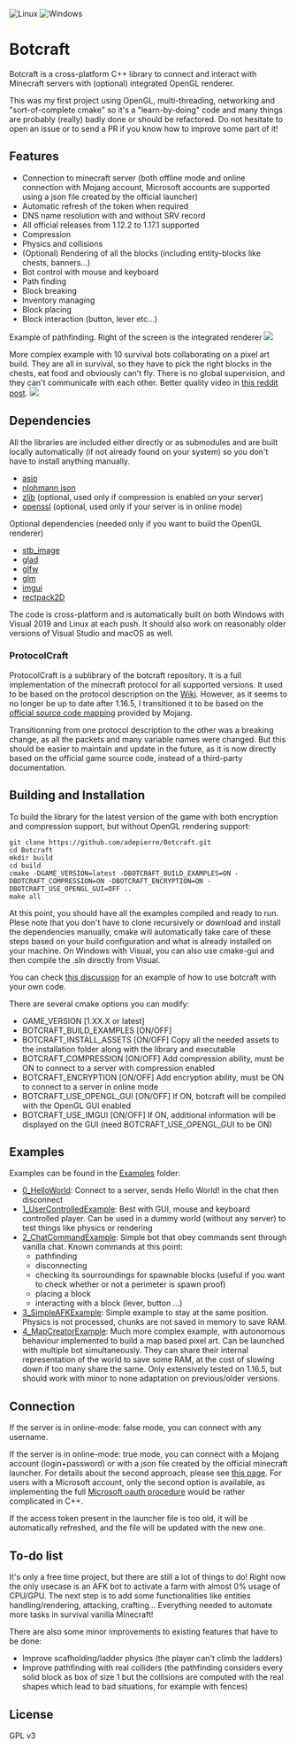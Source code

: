 ![Linux](https://github.com/adepierre/Botcraft/workflows/Linux/badge.svg) ![Windows](https://github.com/adepierre/Botcraft/workflows/Windows/badge.svg)

# Botcraft

Botcraft is a cross-platform C++ library to connect and interact with Minecraft servers with (optional) integrated OpenGL renderer.

This was my first project using OpenGL, multi-threading, networking and "sort-of-complete cmake" so it's a "learn-by-doing" code and many things are probably (really) badly done or should be refactored. Do not hesitate to open an issue or to send a PR if you know how to improve some part of it!

## Features

- Connection to minecraft server (both offline mode and online connection with Mojang account, Microsoft accounts are supported using a json file created by the official launcher)
- Automatic refresh of the token when required
- DNS name resolution with and without SRV record
- All official releases from 1.12.2 to 1.17.1 supported
- Compression
- Physics and collisions
- (Optional) Rendering of all the blocks (including entity-blocks like chests, banners...)
- Bot control with mouse and keyboard
- Path finding
- Block breaking
- Inventory managing
- Block placing
- Block interaction (button, lever etc...)

Example of pathfinding. Right of the screen is the integrated renderer
![](gifs/video.gif)

More complex example with 10 survival bots collaborating on a pixel art build. They are all in survival, so they have to pick the right blocks in the chests, eat food and obviously can't fly. There is no global supervision, and they can't communicate with each other. Better quality video in [this reddit post](https://www.reddit.com/r/Minecraft/comments/mwzm26/my_survival_bot_project_applied_to_map_pixelart/).
![](gifs/mapart.gif)

## Dependencies

All the libraries are included either directly or as submodules and are built locally automatically (if not already found on your system) so you don't have to install anything manually.

- [asio](https://think-async.com/Asio/)
- [nlohmann json](https://github.com/nlohmann/json)
- [zlib](https://github.com/madler/zlib) (optional, used only if compression is enabled on your server)
- [openssl](https://www.openssl.org/) (optional, used only if your server is in online mode)

Optional dependencies (needed only if you want to build the OpenGL renderer)
- [stb_image](https://github.com/nothings/stb)
- [glad](https://glad.dav1d.de/)
- [glfw](https://github.com/glfw/glfw)
- [glm](https://github.com/g-truc/glm)
- [imgui](https://github.com/ocornut/imgui)
- [rectpack2D](https://github.com/TeamHypersomnia/rectpack2D)

The code is cross-platform and is automatically built on both Windows with Visual 2019 and Linux at each push. It should also work on reasonably older versions of Visual Studio and macOS as well.

### ProtocolCraft

ProtocolCraft is a sublibrary of the botcraft repository. It is a full implementation of the minecraft protocol for all supported versions. It used to be based on the protocol description on the [Wiki](https://wiki.vg/Protocol). However, as it seems to no longer be up to date after 1.16.5, I transitioned it to be based on the [official source code mapping](https://www.minecraft.net/en-us/article/minecraft-snapshot-19w36a) provided by Mojang.

Transitionning from one protocol description to the other was a breaking change, as all the packets and many variable names were changed. But this should be easier to maintain and update in the future, as it is now directly based on the official game source code, instead of a third-party documentation.

## Building and Installation

To build the library for the latest version of the game with both encryption and compression support, but without OpenGL rendering support:
```
git clone https://github.com/adepierre/Botcraft.git
cd Botcraft
mkdir build
cd build
cmake -DGAME_VERSION=latest -DBOTCRAFT_BUILD_EXAMPLES=ON -DBOTCRAFT_COMPRESSION=ON -DBOTCRAFT_ENCRYPTION=ON -DBOTCRAFT_USE_OPENGL_GUI=OFF ..
make all
```

At this point, you should have all the examples compiled and ready to run. Plese note that you don't have to clone recursively or download and install the dependencies manually, cmake will automatically take care of these steps based on your build configuration and what is already installed on your machine. On Windows with Visual, you can also use cmake-gui and then compile the .sln directly from Visual.

You can check [this discussion](https://github.com/adepierre/Botcraft/discussions/45#discussioncomment-1142555) for an example of how to use botcraft with your own code.

There are several cmake options you can modify:
- GAME_VERSION [1.XX.X or latest]
- BOTCRAFT_BUILD_EXAMPLES [ON/OFF]
- BOTCRAFT_INSTALL_ASSETS [ON/OFF] Copy all the needed assets to the installation folder along with the library and executable
- BOTCRAFT_COMPRESSION [ON/OFF] Add compression ability, must be ON to connect to a server with compression enabled
- BOTCRAFT_ENCRYPTION [ON/OFF] Add encryption ability, must be ON to connect to a server in online mode
- BOTCRAFT_USE_OPENGL_GUI [ON/OFF] If ON, botcraft will be compiled with the OpenGL GUI enabled
- BOTCRAFT_USE_IMGUI [ON/OFF] If ON, additional information will be displayed on the GUI (need BOTCRAFT_USE_OPENGL_GUI to be ON)

## Examples

Examples can be found in the [Examples](Examples/) folder:
- [0_HelloWorld](Examples/0_HelloWorld): Connect to a server, sends Hello World! in the chat then disconnect
- [1_UserControlledExample](Examples/1_UserControlledExample): Best with GUI, mouse and keyboard controlled player. Can be used in a dummy world (without any server) to test things like physics or rendering
- [2_ChatCommandExample](Examples/2_ChatCommandExample): Simple bot that obey commands sent through vanilla chat. Known commands at this point:
  - pathfinding
  - disconnecting 
  - checking its sourroundings for spawnable blocks (useful if you want to check whether or not a perimeter is spawn proof)
  - placing a block
  - interacting with a block (lever, button ...)
- [3_SimpleAFKExample](Examples/3_SimpleAFKExample): Simple example to stay at the same position. Physics is not processed, chunks are not saved in memory to save RAM.
- [4_MapCreatorExample](Examples/4_MapCreatorExample): Much more complex example, with autonomous behaviour implemented to build a map based pixel art. Can be launched with multiple bot simultaneously. They can share their internal representation of the world to save some RAM, at the cost of slowing down if too many share the same. Only extensively tested on 1.16.5, but should work with minor to none adaptation on previous/older versions.

## Connection

If the server is in online-mode: false mode, you can connect with any username.

If the server is in online-mode: true mode, you can connect with a Mojang account (login+password) or with a json file created by the official minecraft launcher. For details about the second approach, please see [this page](launcher_json_connection.md). For users with a Microsoft account, only the second option is available, as implementing the full [Microsoft oauth procedure](https://wiki.vg/Microsoft_Authentication_Scheme) would be rather complicated in C++.

If the access token present in the launcher file is too old, it will be automatically refreshed, and the file will be updated with the new one.

## To-do list

It's only a free time project, but there are still a lot of things to do! Right now the only usecase is an AFK bot to activate a farm with almost 0% usage of CPU/GPU. The next step is to add some functionalities like entities handling/rendering, attacking, crafting... Everything needed to automate more tasks in survival vanilla Minecraft!

There are also some minor improvements to existing features that have to be done:
- Improve scafholding/ladder physics (the player can't climb the ladders)
- Improve pathfinding with real colliders (the pathfinding considers every solid block as box of size 1 but the collisions are computed with the real shapes which lead to bad situations, for example with fences)

## License

GPL v3
